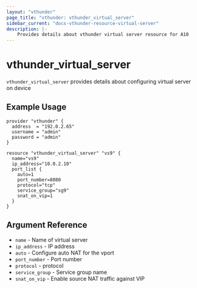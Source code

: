 ```yaml
---
layout: "vthunder"
page_title: "vthunder: vthunder_virtual_server"
sidebar_current: "docs-vthunder-resource-virtual-server"
description: |-
    Provides details about vthunder virtual server resource for A10
---
```


# vthunder\_virtual\_server

`vthunder_virtual_server` provides details about configuring virtual server on device
## Example Usage


```hcl
provider "vthunder" {
  address  = "192.0.2.65"
  username = "admin"
  password = "admin"
}

resource "vthunder_virtual_server" "vs9" {
  name="vs9"
  ip_address="10.0.2.10"
  port_list {
    auto=1
    port_number=8080
    protocol="tcp"
    service_group="sg9"
    snat_on_vip=1
  }
}
```

## Argument Reference

* `name` - Name of virtual server
* `ip_address` - IP address
* `auto` - Configure auto NAT for the vport
* `port_number` - Port number
* `protocol` - protocol
* `service_group` - Service group name
* `snat_on_vip` - Enable source NAT traffic against VIP
